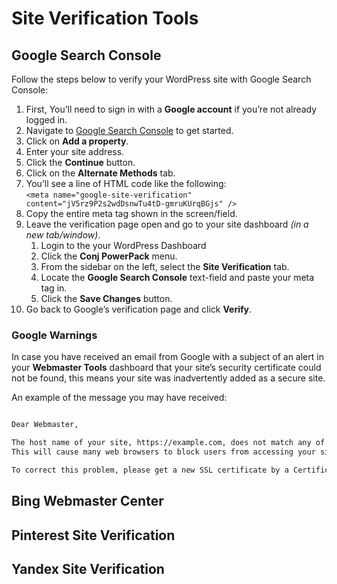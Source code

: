 # Site Verification Tools


## Google Search Console

Follow the steps below to verify your WordPress site with Google Search Console:

1. First, You’ll need to sign in with a **Google account** if you’re not already logged in.
2. Navigate to [Google Search Console](https://www.google.com/webmasters/verification/home?hl=en) to get started.
3. Click on **Add a property**.
4. Enter your site address.
5. Click the **Continue** button.
6. Click on the **Alternate Methods** tab.
7. You’ll see a line of HTML code like the following:<br/>
   `<meta name="google-site-verification" content="jV5rz9P2s2wdDsnwTu4tD-gmruKUrqBGjs" />`
8. Copy the entire meta tag shown in the screen/field.
9. Leave the verification page open and go to your site dashboard *(in a new tab/window)*.
   1. Login to the your WordPress Dashboard
   2. Click the **Conj PowerPack** menu.
   3. From the sidebar on the left, select the **Site Verification** tab.
   4. Locate the **Google Search Console** text-field and paste your meta tag in.
   5. Click the **Save Changes** button.
9. Go back to Google’s verification page and click **Verify**.

### Google Warnings

In case you have received an email from Google with a subject of an alert in your **Webmaster Tools** dashboard that your site’s security certificate could not be found, this means your site was inadvertently added as a secure site. 

An example of the message you may have received:

```txt

Dear Webmaster,

The host name of your site, https://example.com, does not match any of the “Subject Names” in your SSL certificate [….]
This will cause many web browsers to block users from accessing your site, or to display a security warning message when your site is accessed.

To correct this problem, please get a new SSL certificate by a Certificate Authority (CA) with a “Subject Name” or “Subject Alternative DNS Names” that matches your host name.

```

## Bing Webmaster Center



## Pinterest Site Verification

## Yandex Site Verification
